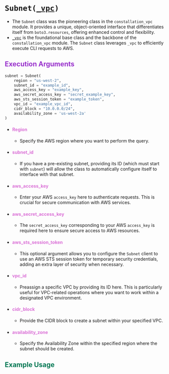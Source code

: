 
# <code>Subnet(<span style="color: #DA70D6;">[_vpc]("_vpc.md")</span>)</code>

- The `Subnet` class was the pioneering class in the `constallation_vpc` module. It provides a unique, object-oriented interface that differentiates itself from `boto3.resources`, offering enhanced control and flexibility.
- <span style="color: #DA70D6;">[`_vpc`]("_vpc.md")</span> is the foundational base class and the backbone of the `constallation_vpc` module. The `Subnet` class leverages `_vpc` to efficiently execute CLI requests to AWS.

## <span style="color: #9932CC;">**Execution Arguments**</span>

```python
subnet = Subnet(
    region = "us-west-2",
    subnet_id = "example_id",
    aws_access_key = "example_key",
    aws_secret_access_key = "secret_example_key",
    aws_sts_session_token = "example_token",
    vpc_id = "example_vpc_id",
    cidr_block = "10.0.0.0/24",
    availability_zone = 'us-west-2a'
)
```

- #### <span style="color: #DA70D6;">**Region**</span>
  - Specify the AWS region where you want to perform the query.
  
- #### <span style="color: #DA70D6;">**subnet_id**</span>
  - If you have a pre-existing subnet, providing its ID (which must start with `subnet`) will allow the class to automatically configure itself to interface with that subnet.
  
- #### <span style="color: #DA70D6;">**aws_access_key**</span>
  - Enter your AWS `access_key` here to authenticate requests. This is crucial for secure communication with AWS services.
  
- #### <span style="color: #DA70D6;">**aws_secret_access_key**</span>
  - The `secret_access_key` corresponding to your AWS `access_key` is required here to ensure secure access to AWS resources.
  
- #### <span style="color: #DA70D6;">**aws_sts_session_token**</span>
  - This optional argument allows you to configure the `Subnet` client to use an AWS STS session token for temporary security credentials, adding an extra layer of security when necessary.
  
- #### <span style="color: #DA70D6;">**vpc_id**</span>
  - Preassign a specific VPC by providing its ID here. This is particularly useful for VPC-related operations where you want to work within a designated VPC environment.
  
- #### <span style="color: #DA70D6;">**cidr_block**</span>
  - Provide the CIDR block to create a subnet within your specified VPC.
  
- #### <span style="color: #DA70D6;">**availability_zone**</span>
  - Specify the Availability Zone within the specified region where the subnet should be created.

## <span style="color: #007854;">**Example Usage**</span>